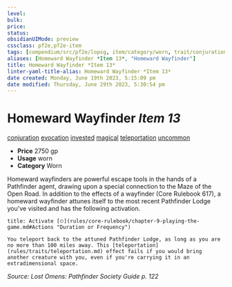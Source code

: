 ```yaml
---
level:
bulk:
price:
status:
obsidianUIMode: preview
cssclass: pf2e,pf2e-item
tags: [compendium/src/pf2e/lopsg, item/category/worn, trait/conjuration, trait/evocation, trait/invested, trait/magical, trait/teleportation, trait/uncommon]
aliases: [Homeward Wayfinder *Item 13*, "Homeward Wayfinder"]
title: Homeward Wayfinder *Item 13*
linter-yaml-title-alias: Homeward Wayfinder *Item 13*
date created: Monday, June 19th 2023, 5:15:09 pm
date modified: Thursday, June 29th 2023, 5:30:54 pm
---
```


# Homeward Wayfinder *Item 13*

[conjuration](rules/traits/conjuration.md) [evocation](rules/traits/evocation.md) [invested](rules/traits/invested.md) [magical](rules/traits/magical.md) [teleportation](rules/traits/teleportation.md) [uncommon](rules/traits/uncommon.md)  

- **Price** 2750 gp
- **Usage** worn
- **Category** Worn

Homeward wayfinders are powerful escape tools in the hands of a Pathfinder agent, drawing upon a special connection to the Maze of the Open Road. In addition to the effects of a wayfinder (Core Rulebook 617), a homeward wayfinder attunes itself to the most recent Pathfinder Lodge you've visited and has the following activation.

```ad-embed-ability
title: Activate [⏲](rules/core-rulebook/chapter-9-playing-the-game.md#Actions "Duration or Frequency")

You teleport back to the attuned Pathfinder Lodge, as long as you are no more than 100 miles away. This [teleportation](rules/traits/teleportation.md) effect fails if you would bring another creature with you, even if you're carrying it in an extradimensional space.
```

*Source: Lost Omens: Pathfinder Society Guide p. 122*
